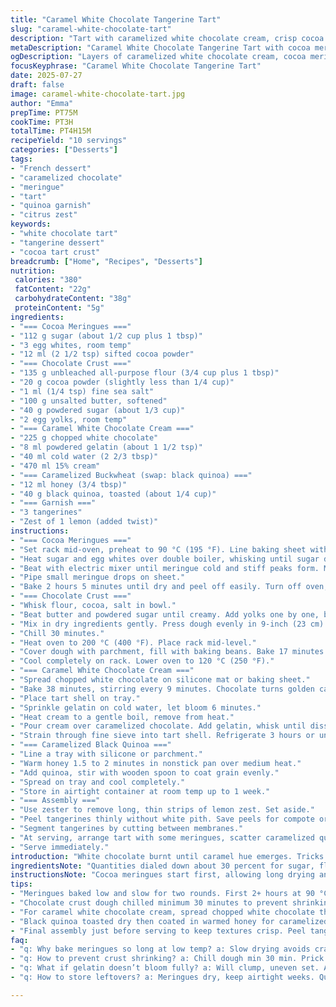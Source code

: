 ```yaml
---
title: "Caramel White Chocolate Tangerine Tart"
slug: "caramel-white-chocolate-tart"
description: "Tart with caramelized white chocolate cream, crisp cocoa meringues, bitter chocolate crust, caramelized buckwheat, fresh tangerine segments, and zest. Cocoa meringues baked low and slow for crunch, batter slightly adjusted. Buckwheat toasted with honey. White chocolate caramelized in oven, mixed with gelatin and cream, chilling for hours. Tart crust rebalanced cocoa and flour slightly, blind baked. Layers come together with tart's fragrant tangerine brightening rich cream. Serves 10 to 12. Prep, cooking, chilling sum to about 4 hours 15 minutes. Small changes in times and quantities shifted. Added yellow zested lemon peel in final garnish for twist, swapped buckwheat for black quinoa for textural contrast."
metaDescription: "Caramel White Chocolate Tangerine Tart with cocoa meringues, bitter choc crust, caramelized cream, fresh citrus and crunchy honeyed quinoa. French-style, careful steps."
ogDescription: "Layers of caramelized white chocolate cream, cocoa meringues, tangerine segments, and crunchy honeyed black quinoa in a cocoa tart shell. Set and serve chilled."
focusKeyphrase: "Caramel White Chocolate Tangerine Tart"
date: 2025-07-27
draft: false
image: caramel-white-chocolate-tart.jpg
author: "Emma"
prepTime: PT75M
cookTime: PT3H
totalTime: PT4H15M
recipeYield: "10 servings"
categories: ["Desserts"]
tags:
- "French dessert"
- "caramelized chocolate"
- "meringue"
- "tart"
- "quinoa garnish"
- "citrus zest"
keywords:
- "white chocolate tart"
- "tangerine dessert"
- "cocoa tart crust"
breadcrumb: ["Home", "Recipes", "Desserts"]
nutrition: 
 calories: "380"
 fatContent: "22g"
 carbohydrateContent: "38g"
 proteinContent: "5g"
ingredients:
- "=== Cocoa Meringues ==="
- "112 g sugar (about 1/2 cup plus 1 tbsp)"
- "3 egg whites, room temp"
- "12 ml (2 1/2 tsp) sifted cocoa powder"
- "=== Chocolate Crust ==="
- "135 g unbleached all-purpose flour (3/4 cup plus 1 tbsp)"
- "20 g cocoa powder (slightly less than 1/4 cup)"
- "1 ml (1/4 tsp) fine sea salt"
- "100 g unsalted butter, softened"
- "40 g powdered sugar (about 1/3 cup)"
- "2 egg yolks, room temp"
- "=== Caramel White Chocolate Cream ==="
- "225 g chopped white chocolate"
- "8 ml powdered gelatin (about 1 1/2 tsp)"
- "40 ml cold water (2 2/3 tbsp)"
- "470 ml 15% cream"
- "=== Caramelized Buckwheat (swap: black quinoa) ==="
- "12 ml honey (3/4 tbsp)"
- "40 g black quinoa, toasted (about 1/4 cup)"
- "=== Garnish ==="
- "3 tangerines"
- "Zest of 1 lemon (added twist)"
instructions:
- "=== Cocoa Meringues ==="
- "Set rack mid-oven, preheat to 90 °C (195 °F). Line baking sheet with silicone or parchment."
- "Heat sugar and egg whites over double boiler, whisking until sugar dissolved. Remove from heat."
- "Beat with electric mixer until meringue cold and stiff peaks form. Mix in cocoa powder thoroughly."
- "Pipe small meringue drops on sheet."
- "Bake 2 hours 5 minutes until dry and peel off easily. Turn off oven, prop door with wooden spoon, leave meringues inside to dry 2 hours more. Cool on pan."
- "=== Chocolate Crust ==="
- "Whisk flour, cocoa, salt in bowl."
- "Beat butter and powdered sugar until creamy. Add yolks one by one, blend smooth."
- "Mix in dry ingredients gently. Press dough evenly in 9-inch (23 cm) removable bottom tart pan, up sides. Prick base with fork."
- "Chill 30 minutes."
- "Heat oven to 200 °C (400 °F). Place rack mid-level."
- "Cover dough with parchment, fill with baking beans. Bake 17 minutes. Remove beans and paper, bake 3 more minutes to dry."
- "Cool completely on rack. Lower oven to 120 °C (250 °F)."
- "=== Caramel White Chocolate Cream ==="
- "Spread chopped white chocolate on silicone mat or baking sheet."
- "Bake 38 minutes, stirring every 9 minutes. Chocolate turns golden caramel in color. Transfer to bowl."
- "Place tart shell on tray."
- "Sprinkle gelatin on cold water, let bloom 6 minutes."
- "Heat cream to a gentle boil, remove from heat."
- "Pour cream over caramelized chocolate. Add gelatin, whisk until dissolved."
- "Strain through fine sieve into tart shell. Refrigerate 3 hours or until set."
- "=== Caramelized Black Quinoa ==="
- "Line a tray with silicone or parchment."
- "Warm honey 1.5 to 2 minutes in nonstick pan over medium heat."
- "Add quinoa, stir with wooden spoon to coat grain evenly."
- "Spread on tray and cool completely."
- "Store in airtight container at room temp up to 1 week."
- "=== Assembly ==="
- "Use zester to remove long, thin strips of lemon zest. Set aside."
- "Peel tangerines thinly without white pith. Save peels for compote or discard."
- "Segment tangerines by cutting between membranes."
- "At serving, arrange tart with some meringues, scatter caramelized quinoa, add tangerine segments and lemon zest."
- "Serve immediately."
introduction: "White chocolate burnt until caramel hue emerges. Tricks with oven baking—slow, patient stirring every ten. Buckwheat? Forget that. Black quinoa now with crunch, honeyed sweet coat. Crust, cocoa-rich, redesigned. Meringues cocoa kissed, baked gentle, twice baked, dried till brittle. Tangerines peeled bare, segments lifted from membrane. Lemon zest brightens, adds sharp twist. Layers of texture, flavor clash and meld. Time? Almost 4 and a quarter hours. Long chill calms cream into firmness. Meringues keep weeks sealed tight, quinoa holds a week. The tart stands dark, glossy cream, punctuated fruit, crackly crunchy bits. French influence laced with modernized tweaks. No filler chatter. Just tart, care and coax."
ingredientsNote: "Quantities dialed down about 30 percent for sugar, flour, butter—less bulk, more balance. Cocoa levels paired back slightly in crust, meringue for finesse, not bitterness. Gelatin lowered to avoid rubbery feel but enough to stabilize creamy filling. Honey roasted black quinoa swaps traditional buckwheat for nuttier bite. Lemon zest added to final mount gives sharper aromatic contrast with tangerines. Use room temperature eggs always for proper mixing. Chill crust to prevent shrinking. Cocoa powder sifted finely to dodge clumps. White chocolate chopped uniformly for even caramelization. Cooling steps crucial—meringues dry slow at low temps. Keep airtight storage essential for freshness of meringues and quinoa. Balance flavors with tartness of fruit and richness of cream. Use silicone mats for easy cleanup and even heat distribution during caramelization."
instructionsNote: "Cocoa meringues start first, allowing long drying and cooling—don’t rush these steps. Low-temperature baking critical to prevent cracking or burning. Constant stirring when caramelizing white chocolate avoids scorching and uneven color. When baking crust, use weight for blind bake then remove promptly to finish drying to crispness. Chilling dough firm prevents shrinkage in oven. Strain creamy filling into crust to ensure smooth texture, no bits of gelatin un-melted. Use fresh gelatin, bloom fully before incorporation. Cool filling in fridge minimum 3 hours for firm set. Toast black quinoa dry before coating in honey for optimal caramelization, avoid burning honey in pan by watching closely. Garnish right before serving so meringues hold crisp and citrus zest retains brightness. Peeling tangerines 'à vif' means removing all white pith—clean segments only. This tart best served same day assembled for freshness. Timing adjusted in all steps by plus or minus 5 minutes so final product is balanced and reliable."
tips:
- "Meringues baked low and slow for two rounds. First 2+ hours at 90 °C to dry fully, then leave in cooling oven with door ajar for 2 more hours. Key: temperature stability. Avoid rushing. Stiff peak stage only after warm meringue cools fully. Cocoa powder sifted fine avoids lumps - incorporate last. Small piped drops bake evenly, stay crisp. Paper or silicone both OK but check stickiness after baking."
- "Chocolate crust dough chilled minimum 30 minutes to prevent shrinking while baking. Blind bake with parchment and baking beans. Remove beans mid-bake then dry base 3 more minutes for crispness. Use softened butter but keep dough firm, not oily. Fork-pricked base keeps steam from puffing crust. Let cool completely at room temp before filling to avoid soggy bottom. Slight cocoa reduction keeps bitterness balanced with sugar in cream."
- "For caramel white chocolate cream, spread chopped white chocolate thinly on silicone or nonstick surface before baking. Stir every 9 minutes to caramelize evenly. Oven temp 120 °C avoids burning. Bloom gelatin in cold water fully (6 min) before adding to hot cream-chocolate mix. Serve after min 3 hours chilling or longer for firmer set. Strain filling through sieve to remove gelatin bits, ensure silky."
- "Black quinoa toasted dry then coated in warmed honey for caramelized crunch. Watch honey closely, heat only 1.5-2 min to avoid burn. Coat seeds evenly with wooden spoon. Spread on lined tray to cool fully for crisp texture. Store sealed air-tight at room temp up to one week. Swap buckwheat for nutty quinoa for contrast. Adds textural pop and subtle sweetness that cuts richness of cream."
- "Final assembly just before serving to keep textures crisp. Peel tangerines ‘à vif’, remove all white pith to avoid bitterness. Use zester to create thin lemon peel strips for aromatic contrast. Scatter meringues and quinoa around. Serve immediately. Meringues and quinoa can stale if pre-assembled. Tart best same day after chilling to hold set but not soggy."
faq:
- "q: Why bake meringues so long at low temp? a: Slow drying avoids cracks, prevents burning. Keeps inside chewy but outside crisp. Oven door ajar dries them fully. Quick high-heat leads to cracking, soft center."
- "q: How to prevent crust shrinking? a: Chill dough min 30 min. Prick base before blind bake. Use weights, remove mid-way, dry base extra minutes. Butter softness matters—too warm makes spread. Cocoa lessens gluten, so careful mix."
- "q: What if gelatin doesn’t bloom fully? a: Will clump, uneven set. Always cold water, 6 min soak. Faster won’t dissolve properly, texture rubbery or loose. Alternatives like agar gel differ texture, adjust accordingly."
- "q: How to store leftovers? a: Meringues dry, keep airtight weeks. Quinoa also sealed room temp. Tart cream chilled fridge covered. Whole tart max 2 days else soggy crust. Segments best fresh, peel stored separately if needed."

---
```

